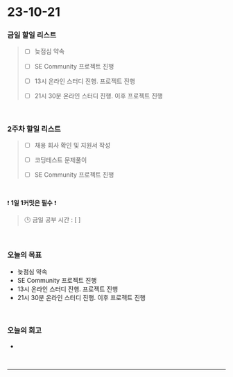# 23-10-21
### 금일 할일 리스트
> - [ ]  늦점심 약속
>
> - [ ]  SE Community 프로젝트 진행
>
> - [ ]  13시 온라인 스터디 진행. 프로젝트 진행
>
> - [ ]  21시 30분 온라인 스터디 진행. 이후 프로젝트 진행



<br/>

### 2주차 할일 리스트  
> - [ ]  채용 회사 확인 및 지원서 작성
>
> - [ ]  코딩테스트 문제풀이
>
> - [ ]  SE Community 프로젝트 진행

<br/>

❗ **1일 1커밋은 필수** ❗
> 🕒 금일 공부 시간 : [ ]
  
<br/>

### 오늘의 목표
- 늦점심 약속
- SE Community 프로젝트 진행
- 13시 온라인 스터디 진행. 프로젝트 진행
- 21시 30분 온라인 스터디 진행. 이후 프로젝트 진행

<br>

### 오늘의 회고
- 


<br/>

------------  
